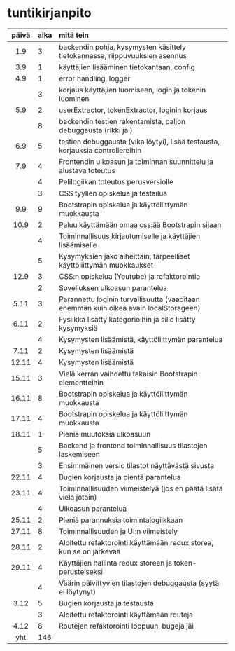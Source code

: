 # tuntikirjanpito

| päivä | aika | mitä tein |
|:-----:|:-----|:----------|
| 1.9   | 3    | backendin pohja, kysymysten käsittely tietokannassa, riippuvuuksien asennus |
| 3.9   | 1    | käyttäjien lisääminen tietokantaan, config |
| 4.9   | 1    | error handling, logger |
|       | 3    | korjaus käyttäjien luomiseen, login ja tokenin luominen |
| 5.9   | 2    | userExtractor, tokenExtractor, loginin korjaus |
|       | 8    | backendin testien rakentamista, paljon debuggausta (rikki jäi) |
| 6.9   | 5    | testien debuggausta (vika löytyi), lisää testausta, korjauksia controllereihin |
| 7.9   | 4    | Frontendin ulkoasun ja toiminnan suunnittelu ja alustava toteutus |
|       | 4    | Pelilogiikan toteutus perusversiolle |
|       | 3    | CSS tyylien opiskelua ja testailua |
| 9.9   | 9    | Bootstrapin opiskelua ja käyttöliittymän muokkausta |
| 10.9  | 2    | Paluu käyttämään omaa css:ää Bootstrapin sijaan |
|       | 4    | Toiminnallisuus kirjautumiselle ja käyttäjien lisäämiselle |
|       | 5    | Kysymyksien jako aiheittain, tarpeelliset käyttöliittymän muokkaukset |
| 12.9  | 3    | CSS:n opiskelua (Youtube) ja refaktorointia |
|       | 2    | Sovelluksen ulkoasun parantelua |
| 5.11  | 3    | Parannettu loginin turvallisuutta (vaaditaan enemmän kuin oikea avain localStorageen) |
| 6.11  | 2    | Fysiikka lisätty kategorioihin ja sille lisätty kysymyksiä |
|       | 4    | Kysymysten lisäämistä, käyttöliittymän parantelua |
| 7.11  | 2    | Kysymysten lisäämistä |
| 12.11 | 4    | Kysymysten lisäämistä |
| 15.11 | 3    | Vielä kerran vaihdettu takaisin Bootstrapin elementteihin |
| 16.11 | 8    | Bootstrapin opiskelua ja käyttöliittymän muokkausta |
| 17.11 | 4    | Bootstrapin opiskelua ja käyttöliittymän muokkausta |
| 18.11 | 1    | Pieniä muutoksia ulkoasuun |
|       | 5    | Backend ja frontend toiminnallisuus tilastojen laskemiseen |
|       | 3    | Ensimmäinen versio tilastot näyttävästä sivusta |
| 22.11 | 4    | Bugien korjausta ja pientä parantelua |
| 23.11 | 4    | Toiminnallisuuden viimeistelyä (jos en päätä lisätä vielä jotain) |
|       | 4    | Ulkoasun parantelua |
| 25.11 | 2    | Pieniä parannuksia toimintalogiikkaan |
| 27.11 | 8    | Toiminnallisuuden ja UI:n viimeistely |
| 28.11 | 2    | Aloitettu refaktorointi käyttämään redux storea, kun se on järkevää |
| 29.11 | 4    | Käyttäjien hallinta redux storeen ja token-perusteiseksi |
|       | 4    | Väärin päivittyvien tilastojen debuggausta (syytä ei löytynyt) |
| 3.12  | 5    | Bugien korjausta ja testausta |
|       | 3    | Aloitettu refaktorointi käyttämään routeja |
| 4.12  | 8    | Routejen refaktorointi loppuun, bugeja jäi |
| yht	| 146  |  |